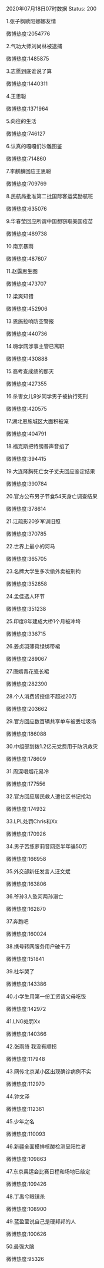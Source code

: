 2020年07月18日07时数据
Status: 200

1.张子枫欧阳娜娜友情

微博热度:2054776

2.气功大师刘尚林被逮捕

微博热度:1485875

3.志愿到底谁说了算

微博热度:1440311

4.王思聪

微博热度:1371964

5.向往的生活

微博热度:746127

6.认真的嘎嘎们沙雕图鉴

微博热度:714860

7.李麒麟回应王思聪

微博热度:709769

8.民航局批准第二批国际客运奖励航班

微博热度:635076

9.华春莹回应所谓中国想窃取美国疫苗

微博热度:489738

10.南京暴雨

微博热度:487607

11.赵露思生图

微博热度:473707

12.梁爽知错

微博热度:452906

13.恩施拉响防空警报

微博热度:440736

14.嗨学网涉事主管已离职

微博热度:430888

15.高考查成绩的那天

微博热度:427355

16.杀害女儿9岁同学男子被执行死刑

微博热度:420575

17.湖北恩施城区大面积被淹

微博热度:404791

18.福克斯把特朗普声音掐了

微博热度:394415

19.大连隆胸死亡女子丈夫回应鉴定结果

微博热度:390784

20.官方公布男子节食54天身亡调查结果

微博热度:378614

21.江疏影20岁军训旧照

微博热度:370785

22.世界上最小的河马

微博热度:365705

23.名牌大学生多次偷外卖被刑拘

微博热度:352858

24.孟佳选人环节

微博热度:351238

25.印度8年建成大桥1个月被冲垮

微博热度:336715

26.姜贞羽薄荷绿绑带裙

微博热度:289067

27.唐嫣青花瓷长裙

微博热度:282390

28.个人消费贷授信不超过20万

微博热度:203662

29.官方回应数百辆共享单车被丢垃圾场

微博热度:186088

30.中组部划拨1.2亿元党费用于防汛救灾

微博热度:178609

31.周深唱烟花易冷

微博热度:177556

32.官方回应居民救人遭社区书记抢功

微博热度:174932

33.LPL处罚Chris和Xx

微博热度:170926

34.男子苦练萝莉音网恋半年骗50万

微博热度:166958

35.外交部新任发言人汪文斌

微博热度:163806

36.爷孙3人坠河两孙溺亡

微博热度:162870

37.奔跑吧

微博热度:160024

38.携号转网服务用户破千万

微博热度:151841

39.杜华哭了

微博热度:143386

40.小学生用第一份工资请父母吃饭

微博热度:142972

41.LNG处罚Xx

微博热度:140366

42.张雨绮 我没有顺拐

微博热度:117948

43.网传北京某小区出现确诊病例不实

微博热度:112970

44.钟文泽

微博热度:112361

45.少年之名

微博热度:110093

46.新疆全面摸排核酸检测呈阳性者

微博热度:109863

47.东京奥运会比赛日程和场地已敲定

微博热度:109426

48.丁禹兮眼镜杀

微博热度:108900

49.蓝盈莹说自己是硬邦邦的人

微博热度:100626

50.最强大脑

微博热度:95326

